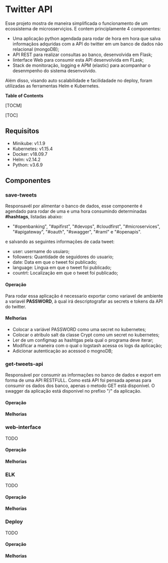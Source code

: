 # Twitter API
Esse projeto mostra de maneira simplificada o funcionamento de um ecossistema de microsserviçios. E contem principlamente 4 componentes: 
- Uma aplicação python agendada para rodar de hora em hora que salva informaçãos adquridas com a API do twitter em um banco de dados não relacional (mongoDB);
- API REST para realizar consultas ao banco, desenvolvida em Flask;
- Iinterface Web para consumir esta API desenvolvida em FLask;
- Stack de monitoração, logging e APM (elastic) para acompanhar o desenmpenho do sistema desenvolvido.

Além disso, visando auto scalabilidade e facilidadade no deploy, foram utilizadas as ferramentas Helm e Kubernetes.

**Table of Contents**

[TOCM]

[TOC]

## Requisitos
- Minikube: v1.1.9
- Kubernetes:  v1.15.4
- Docker: v18.09.7
- Helm: v2.14.2
- Python: v3.6.9

## Componentes
### save-tweets
 Responsavél por alimentar o banco de dados, esse componente é agendado para rodar de uma e uma hora consumindo determinadas **#hashtags**, listadas abaixo:
 - "#openbanking", "#apifirst", "#devops", #cloudfirst", "#microservices", "#apigateway",  "#oauth", "#swagger", "#raml" e "#openapis".
 
 
 e salvando as seguintes informações de cada tweet:
 
 - user: username do usuiaro;
 - followers: Quantidade de seguidores do usuario;
 - date: Data em que o tweet foi publicado;
 - language: Lingua em que o tweet foi publicado;
 - countrt: Localização em que o tweet foi publicado;
 
 
#### Operação
 Para rodar essa aplicação é necessario exportar como variavel de ambiente a variavél **PASSWORD**, à qual irá descriptografar as secrets e tokens da API do twitter.
 
#### Melhorias
 - Colocar a variável PASSWORD como uma secret no kubernetes;
 - Colocar o atribulo salt da classe Crypt como um secret no kubernetes;
 - Ler de um configmap as hashtgas pela qual o programa deve iterar;
 -  Modificar a maneira com o qual o logstash acessa os logs da aplicação;
 -  Adicionar autenticação ao acessod o mognoDB;
 
### get-tweets-api 
 Responsável por consumir as informações no banco de dados e export em forma de uma API RESTFULL. Como está API foi pensada apenas para consumir os dados dos banco, apenas o metodo GET está disponível. O swagger da aplicação está disponivel no prefixo "/" da aplicação.
#### Operação
#### Melhorias

### web-interface
TODO
#### Operação
#### Melhorias

### ELK
TODO
#### Operação
#### Melhorias

### Deploy
TODO
#### Operação
#### Melhorias